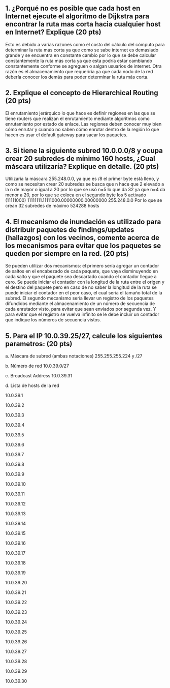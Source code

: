﻿## 1. ¿Porqué no es posible que cada host en Internet ejecute el algoritmo de Dijkstra para encontrar la ruta mas corta hacia cualquier host en Internet? Explique (20 pts)

  

Esto es debido a varias razones como el costo del cálculo del cómputo para determinar la ruta más corta ya que como se sabe internet es demasiado grande y se encuentra en constante cambio por lo que se debe calcular constantemente la ruta más corta ya que esta podría estar cambiando constantemente conforme se agreguen o salgan usuarios de internet. Otra razón es el almacenamiento que requeriría ya que cada nodo de la red debería conocer los demás para poder determinar la ruta más corta.

  

## 2. Explique el concepto de Hierarchical Routing (20 pts)

  

El enrutamiento jerárquico lo que hace es definir regiones en las que se tiene routers que realizan el enrutamiento mediante algoritmos como enrutamiento por estado de enlace. Las regiones deben conocer muy bien cómo enrutar y cuando no saben cómo enrutar dentro de la región lo que hacen es usar el default gateway para sacar los paquetes.

  

## 3. Si tiene la siguiente subred 10.0.0.0/8 y ocupa crear 20 subredes de mínimo 160 hosts, ¿Cual máscara utilizaría? Explique en detalle. (20 pts)

  Utilizaría la máscara 255.248.0.0, ya que es /8 el primer byte está lleno, y como se necesitan crear 20 subredes se busca que n hace que 2 elevado a la n de mayor o igual a 20 por lo que se usó n=5 lo que da 32 ya que n=4 da menor a 20, por lo que se coloca en el segundo byte los 5 activado (11111000)
11111111.11111000.00000000.00000000
255.248.0.0
Por lo que se crean 32 subredes de máximo 524288 hosts
## 4. El mecanismo de inundación es utilizado para distribuir paquetes de findings/updates (hallazgos) con los vecinos, comente acerca de los mecanismos para evitar que los paquetes se queden por siempre en la red. (20 pts)

  Se pueden utilizar dos mecanismos: el primero sería agregar un contador de saltos en el encabezado de cada paquete, que vaya disminuyendo en cada salto y que el paquete sea descartado cuando el contador llegue a cero. Se puede iniciar el contador con la longitud de la ruta entre el origen y el destino del paquete pero en caso de no saber la longitud de la ruta se puede iniciar el contador en el peor caso, el cual sería el tamaño total de la subred. El segundo mecanismo sería llevar un registro de los paquetes difundidos mediante el almacenamiento de un número de secuencia de cada enrutador visto, para evitar que sean enviados por segunda vez. Y para evitar que el registro se vuelva infinito se le debe incluir un contador que indique los números de secuencia vistos.

## 5. Para el IP 10.0.39.25/27, calcule los siguientes parametros: (20 pts)

a. Máscara de subred (ambas notaciones)
255.255.255.224 y 
/27

b. Número de red
10.0.39.0/27

c. Broadcast Address
10.0.39.31

d. Lista de hosts de la red

10.0.39.1

10.0.39.2

10.0.39.3

10.0.39.4

10.0.39.5

10.0.39.6

10.0.39.7

10.0.39.8

10.0.39.9

10.0.39.10

10.0.39.11

10.0.39.12

10.0.39.13

10.0.39.14

10.0.39.15

10.0.39.16

10.0.39.17

10.0.39.18

10.0.39.19

10.0.39.20

10.0.39.21

10.0.39.22

10.0.39.23

10.0.39.24

10.0.39.25

10.0.39.26

10.0.39.27

10.0.39.28

10.0.39.29

10.0.39.30

